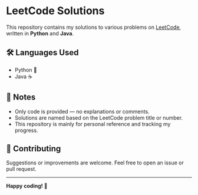 # LeetCode Solutions

This repository contains my solutions to various problems on [LeetCode](https://leetcode.com/), written in **Python** and **Java**.

## 🛠️ Languages Used

- Python 🐍
- Java ☕

## 📌 Notes

- Only code is provided — no explanations or comments.
- Solutions are named based on the LeetCode problem title or number.
- This repository is mainly for personal reference and tracking my progress.

## 🤝 Contributing

Suggestions or improvements are welcome. Feel free to open an issue or pull request.

---

**Happy coding! 🚀**
